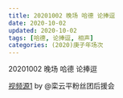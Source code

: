 ```yaml
---
title: 20201002 晚场 哈德 论捧逗 
date: 2020-10-02
updated: 2020-10-02
tags: [哈德, 论捧逗, 相声]
categories: (2020)庚子年场次
---
```

20201002 晚场 哈德 论捧逗 



[视频源1](https://weibo.com/6574451359/JnmYEwOea) by @栾云平粉丝团后援会

